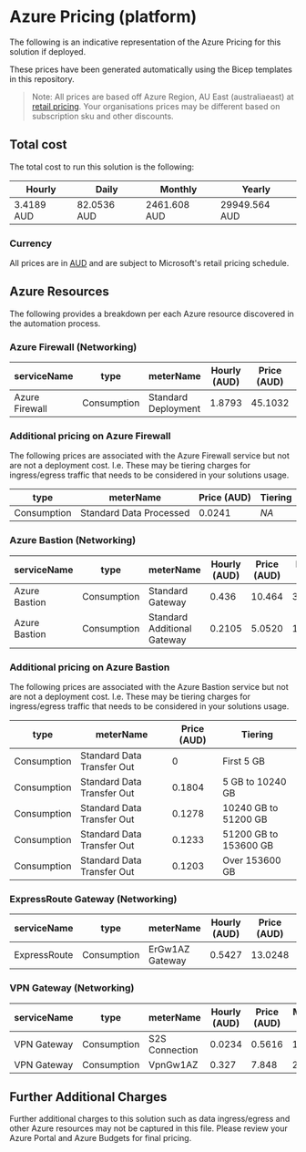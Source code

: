 # Azure Pricing (platform)

The following is an indicative representation of the Azure Pricing for this solution if deployed.

These prices have been generated automatically using the Bicep templates in this repository.

  > Note:
  > All prices are based off Azure Region, AU East (australiaeast) at [retail pricing](https://learn.microsoft.com/rest/api/cost-management/retail-prices/azure-retail-prices). Your organisations prices may be different based on subscription sku and other discounts.

## Total cost

The total cost to run this solution is the following:

Hourly | Daily | Monthly | Yearly
------ | ----- | ------- | ------
3.4189 AUD | 82.0536 AUD | 2461.608 AUD | 29949.564 AUD

### Currency

All prices are in [AUD](https://www.iso.org/iso-4217-currency-codes.html) and are subject to Microsoft's retail pricing schedule.

## Azure Resources

The following provides a breakdown per each Azure resource discovered in the automation process.

### Azure Firewall (Networking)

serviceName | type | meterName | Hourly (AUD) | Price (AUD) | Monthly (AUD) | Yearly (AUD)
----------- | ---- | --------- | ------------ | ----------- | ------------- | ------------
Azure Firewall | Consumption | Standard Deployment | 1.8793       | 45.1032     | 1353.0960     | 16462.6680

### Additional pricing on Azure Firewall

The following prices are associated with the Azure Firewall service but not are not a deployment cost. I.e. These may be tiering charges for ingress/egress traffic that needs to be considered in your solutions usage.

type | meterName | Price (AUD) | Tiering
---- | --------- | ----------- | -------
Consumption | Standard Data Processed | 0.0241      | _NA_

### Azure Bastion (Networking)

serviceName | type | meterName | Hourly (AUD) | Price (AUD) | Monthly (AUD) | Yearly (AUD)
----------- | ---- | --------- | ------------ | ----------- | ------------- | ------------
Azure Bastion | Consumption | Standard Gateway | 0.436        | 10.464      | 313.920       | 3819.360
Azure Bastion | Consumption | Standard Additional Gateway | 0.2105       | 5.0520      | 151.5600      | 1843.9800

### Additional pricing on Azure Bastion

The following prices are associated with the Azure Bastion service but not are not a deployment cost. I.e. These may be tiering charges for ingress/egress traffic that needs to be considered in your solutions usage.

type | meterName | Price (AUD) | Tiering
---- | --------- | ----------- | -------
Consumption | Standard Data Transfer Out | 0           | First 5 GB
Consumption | Standard Data Transfer Out | 0.1804      | 5 GB to 10240 GB
Consumption | Standard Data Transfer Out | 0.1278      | 10240 GB to 51200 GB
Consumption | Standard Data Transfer Out | 0.1233      | 51200 GB to 153600 GB
Consumption | Standard Data Transfer Out | 0.1203      | Over 153600 GB

### ExpressRoute Gateway (Networking)

serviceName | type | meterName | Hourly (AUD) | Price (AUD) | Monthly (AUD) | Yearly (AUD)
----------- | ---- | --------- | ------------ | ----------- | ------------- | ------------
ExpressRoute | Consumption | ErGw1AZ Gateway | 0.5427       | 13.0248     | 390.7440      | 4754.0520

### VPN Gateway (Networking)

serviceName | type | meterName | Hourly (AUD) | Price (AUD) | Monthly (AUD) | Yearly (AUD)
----------- | ---- | --------- | ------------ | ----------- | ------------- | ------------
VPN Gateway | Consumption | S2S Connection | 0.0234       | 0.5616      | 16.8480       | 204.9840
VPN Gateway | Consumption | VpnGw1AZ  | 0.327        | 7.848       | 235.440       | 2864.520

## Further Additional Charges

Further additional charges to this solution such as data ingress/egress and other Azure resources may not be captured in this file. Please review your Azure Portal and Azure Budgets for final pricing.
